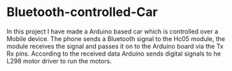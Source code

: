 # Bluetooth-controlled-Car
In this project I have made a Arduino based car which is controlled over a Mobile device. The phone sends a Bluetooth signal to the Hc05 module, the module receives the signal and passes it on to the Arduino board via the Tx Rx pins. According to the received data Arduino sends digital signals to he L298 motor driver to run the motors.     

